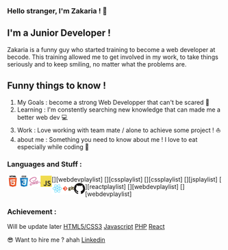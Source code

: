 ### Hello stranger, I'm Zakaria ! :wave:

## I'm a Junior Developer !
Zakaria is a funny guy who started training to become a web developer at becode.
This training allowed me to get involved in my work, to take things seriously and to keep smiling,
no matter what the problems are.

## Funny things to know !

1) My Goals : become a strong Web Developper that can't be scared :stars:
2) Learning : I'm constently searching new knowledge that can made me a better web dev :computer:
3) Work : Love working with team mate / alone to achieve some project ! :boat:
4) about me : Something you need to know about me ! I love to eat especially while coding :hamburger:

### Languages and Stuff :
[<img align="left" alt="HTML5" width="26px" src="https://raw.githubusercontent.com/github/explore/80688e429a7d4ef2fca1e82350fe8e3517d3494d/topics/html/html.png" />][webdevplaylist]
[<img align="left" alt="CSS3" width="26px" src="https://raw.githubusercontent.com/github/explore/80688e429a7d4ef2fca1e82350fe8e3517d3494d/topics/css/css.png" />][cssplaylist]
[<img align="left" alt="Sass" width="26px" src="https://raw.githubusercontent.com/github/explore/80688e429a7d4ef2fca1e82350fe8e3517d3494d/topics/sass/sass.png" />][cssplaylist]
[<img align="left" alt="JavaScript" width="26px" src="https://raw.githubusercontent.com/github/explore/80688e429a7d4ef2fca1e82350fe8e3517d3494d/topics/javascript/javascript.png" />][jsplaylist]
[<img align="left" alt="React" width="26px" src="https://raw.githubusercontent.com/github/explore/80688e429a7d4ef2fca1e82350fe8e3517d3494d/topics/react/react.png" />][reactplaylist]
[<img align="left" alt="Git" width="26px" src="https://raw.githubusercontent.com/github/explore/80688e429a7d4ef2fca1e82350fe8e3517d3494d/topics/git/git.png" />][webdevplaylist]
[<img align="left" alt="GitHub" width="26px" src="https://raw.githubusercontent.com/github/explore/78df643247d429f6cc873026c0622819ad797942/topics/github/github.png" />][webdevplaylist]

### Achievement :
Will be update later
[HTML5/CSS3]()
[Javascript]()
[PHP]()
[React]()

:sunglasses: Want to hire me ? ahah 
[Linkedin](https://www.linkedin.com/in/zakariaselassi/)
